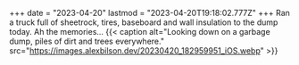 +++
date = "2023-04-20"
lastmod = "2023-04-20T19:18:02.777Z"
+++
Ran a truck full of sheetrock, tires, baseboard and wall insulation to the dump today. Ah the memories...
{{< caption alt="Looking down on a garbage dump, piles of dirt and trees everywhere." src="https://images.alexbilson.dev/20230420_182959951_iOS.webp" >}}
